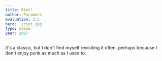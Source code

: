 ```yaml
---
title: Riot!
author: Paramore
evaluation: 3.5
hero: ./riot.jpg
type: album
year: 2007
---
```


It's a classic, but I don't find myself revisiting it often, perhaps because I don't enjoy punk as much as I used to.
